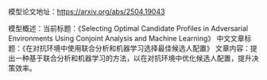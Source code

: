 模型论文地址：https://arxiv.org/abs/2504.19043

模型概述：当前标题：《Selecting Optimal Candidate Profiles in Adversarial Environments Using Conjoint Analysis and Machine Learning》
中文文章标题：《在对抗环境中使用联合分析和机器学习选择最佳候选人配置》
文章内容：提出一种基于联合分析和机器学习的方法，以在对抗环境中优化候选人配置，提升决策效率。
